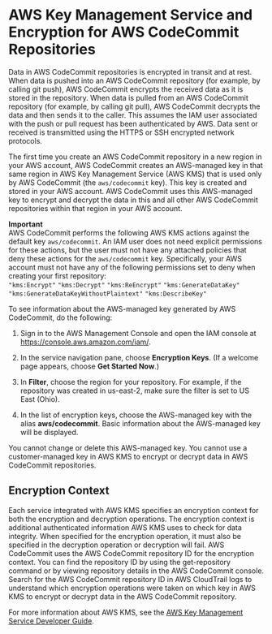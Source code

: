 # AWS Key Management Service and Encryption for AWS CodeCommit Repositories<a name="encryption"></a>

Data in AWS CodeCommit repositories is encrypted in transit and at rest\. When data is pushed into an AWS CodeCommit repository \(for example, by calling git push\), AWS CodeCommit encrypts the received data as it is stored in the repository\. When data is pulled from an AWS CodeCommit repository \(for example, by calling git pull\), AWS CodeCommit decrypts the data and then sends it to the caller\. This assumes the IAM user associated with the push or pull request has been authenticated by AWS\. Data sent or received is transmitted using the HTTPS or SSH encrypted network protocols\.

The first time you create an AWS CodeCommit repository in a new region in your AWS account, AWS CodeCommit creates an AWS\-managed key in that same region in AWS Key Management Service \(AWS KMS\) that is used only by AWS CodeCommit \(the `aws/codecommit` key\)\. This key is created and stored in your AWS account\. AWS CodeCommit uses this AWS\-managed key to encrypt and decrypt the data in this and all other AWS CodeCommit repositories within that region in your AWS account\. 

**Important**  
 AWS CodeCommit performs the following AWS KMS actions against the default key `aws/codecommit`\. An IAM user does not need explicit permissions for these actions, but the user must not have any attached policies that deny these actions for the `aws/codecommit` key\. Specifically, your AWS account must not have any of the following permissions set to deny when creating your first repository:  
`"kms:Encrypt"`
`"kms:Decrypt"`
`"kms:ReEncrypt"`
`"kms:GenerateDataKey"`
`"kms:GenerateDataKeyWithoutPlaintext"`
`"kms:DescribeKey"`

To see information about the AWS\-managed key generated by AWS CodeCommit, do the following:

1. Sign in to the AWS Management Console and open the IAM console at [https://console\.aws\.amazon\.com/iam/](https://console.aws.amazon.com/iam/)\.

1. In the service navigation pane, choose **Encryption Keys**\. \(If a welcome page appears, choose **Get Started Now**\.\)

1. In **Filter**, choose the region for your repository\. For example, if the repository was created in us\-east\-2, make sure the filter is set to US East \(Ohio\)\.

1. In the list of encryption keys, choose the AWS\-managed key with the alias **aws/codecommit**\. Basic information about the AWS\-managed key will be displayed\.

You cannot change or delete this AWS\-managed key\. You cannot use a customer\-managed key in AWS KMS to encrypt or decrypt data in AWS CodeCommit repositories\.

## Encryption Context<a name="w3ab1c56c16c15"></a>

Each service integrated with AWS KMS specifies an encryption context for both the encryption and decryption operations\. The encryption context is additional authenticated information AWS KMS uses to check for data integrity\. When specified for the encryption operation, it must also be specified in the decryption operation or decryption will fail\. AWS CodeCommit uses the AWS CodeCommit repository ID for the encryption context\. You can find the repository ID by using the get\-repository command or by viewing repository details in the AWS CodeCommit console\. Search for the AWS CodeCommit repository ID in AWS CloudTrail logs to understand which encryption operations were taken on which key in AWS KMS to encrypt or decrypt data in the AWS CodeCommit repository\.

For more information about AWS KMS, see the [AWS Key Management Service Developer Guide](http://docs.aws.amazon.com/kms/latest/developerguide/)\.